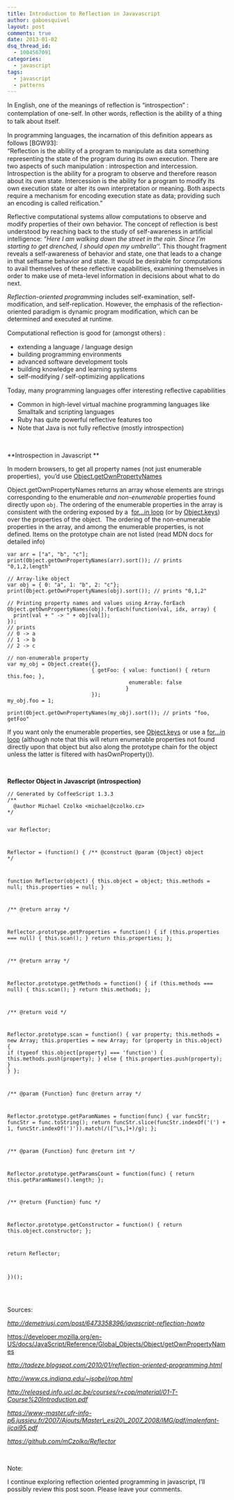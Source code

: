 ```yaml
---
title: Introduction to Reflection in Javavascript
author: gaboesquivel
layout: post
comments: true
date: 2013-01-02
dsq_thread_id:
  - 1004567091
categories:
  - javascript
tags:
  - javascript
  - patterns
---
```

In English, one of the meanings of reﬂection is &#8220;introspection&#8221; : contemplation of one-self. In other words, reﬂection is the ability of a thing to talk about itself.

In programming languages, the incarnation of this deﬁnition appears as follows [BGW93]:  
&#8220;Reﬂection is the ability of a program to manipulate as data something representing the state of the program during its own execution. There are two aspects of such manipulation : introspection and intercession. Introspection is the ability for a program to observe and therefore reason about its own state. Intercession is the ability for a program to modify its own execution state or alter its own interpretation or meaning. Both aspects require a mechanism for encoding execution state as data; providing such an encoding is called reification.&#8221;

Reflective computational systems allow computations to observe and modify properties of their own behavior. The concept of reflection is best understood by reaching back to the study of self-awareness in artificial intelligence: *&#8220;Here I am walking down the street in the rain. Since I&#8217;m starting to get drenched, I should open my umbrella&#8217;*&#8216;. This thought fragment reveals a self-awareness of behavior and state, one that leads to a change in that selfsame behavior and state. It would be desirable for computations to avail themselves of these reflective capabilities, examining themselves in order to make use of meta-level information in decisions about what to do next.

<!--more-->

  
*Reflection-oriented programming* includes self-examination, self-modification, and self-replication. However, the emphasis of the reflection-oriented paradigm is dynamic program modification, which can be determined and executed at runtime.

Computational reﬂection is good for (amongst others) :

*   extending a language / language design
*   building programming environments
*   advanced software development tools
*   building knowledge and learning systems
*   self-modifying / self-optimizing applications

Today, many programming languages offer interesting reﬂective capabilities

*   Common in high-level virtual machine programming languages like Smalltalk and scripting languages
*   Ruby has quite powerful reﬂective features too
*   Note that Java is not fully reﬂective (mostly introspection)

&nbsp;

**Introspection in Javascript **

In modern browsers, to get all property names (not just enumerable properties),  you&#8217;d use <a href="https://developer.mozilla.org/en-US/docs/JavaScript/Reference/Global_Objects/Object/getOwnPropertyNames" target="_blank">Object.getOwnPropertyNames</a>

Object.getOwnPropertyNames returns an array whose elements are strings corresponding to the enumerable *and non-enumerable* properties found directly upon `obj`. The ordering of the enumerable properties in the array is consistent with the ordering exposed by a  <a href="https://developer.mozilla.org/en/JavaScript/Reference/Statements/for...in" target="_blank">for&#8230;in loop</a> (or by <a href="https://developer.mozilla.org/en/JavaScript/Reference/Global_Objects/Object/keys" target="_blank">Object.keys</a>) over the properties of the object.  The ordering of the non-enumerable properties in the array, and among the enumerable properties, is not defined. Items on the prototype chain are not listed (read MDN docs for detailed info)  
<noscript>
  <pre><code class="language-javascript javascript">var arr = ["a", "b", "c"];
print(Object.getOwnPropertyNames(arr).sort()); // prints "0,1,2,length"
 
// Array-like object
var obj = { 0: "a", 1: "b", 2: "c"};
print(Object.getOwnPropertyNames(obj).sort()); // prints "0,1,2"
 
// Printing property names and values using Array.forEach
Object.getOwnPropertyNames(obj).forEach(function(val, idx, array) {
  print(val + " -&gt; " + obj[val]);
});
// prints
// 0 -&gt; a
// 1 -&gt; b
// 2 -&gt; c
 
// non-enumerable property
var my_obj = Object.create({}, 
                           { getFoo: { value: function() { return this.foo; }, 
                                       enumerable: false 
                                      } 
                           });
my_obj.foo = 1;
 
print(Object.getOwnPropertyNames(my_obj).sort()); // prints "foo, getFoo"</code></pre>
</noscript>

If you want only the enumerable properties, see <a href="https://developer.mozilla.org/en/JavaScript/Reference/Global_Objects/Object/keys" target="_blank">Object.keys</a> or use a <a href="https://developer.mozilla.org/en/JavaScript/Reference/Statements/for...in" target="_blank">for&#8230;in loop</a> (although note that this will return enumerable properties not found directly upon that object but also along the prototype chain for the object unless the latter is filtered with hasOwnProperty()).

&nbsp;

**Reflector Object in Javascript (introspection)**

<noscript>
  <pre><code class="language-javascript javascript">// Generated by CoffeeScript 1.3.3
/**
  @author Michael Czolko &lt;michael@czolko.cz&gt;
*/

var Reflector;

Reflector = (function() {
  /**
  		@construct
  		@param {Object} object
  */

  function Reflector(object) {
    this.object = object;
    this.methods = null;
    this.properties = null;
  }

  /**
  		@return array
  */


  Reflector.prototype.getProperties = function() {
    if (this.properties === null) {
      this.scan();
    }
    return this.properties;
  };

  /**
  		@return array
  */


  Reflector.prototype.getMethods = function() {
    if (this.methods === null) {
      this.scan();
    }
    return this.methods;
  };

  /**
  		@return void
  */


  Reflector.prototype.scan = function() {
    var property;
    this.methods = new Array;
    this.properties = new Array;
    for (property in this.object) {
      if (typeof this.object[property] === 'function') {
        this.methods.push(property);
      } else {
        this.properties.push(property);
      }
    }
  };

  /**
  		@param {Function} func
  		@return array
  */


  Reflector.prototype.getParamNames = function(func) {
    var funcStr;
    funcStr = func.toString();
    return funcStr.slice(funcStr.indexOf('(') + 1, funcStr.indexOf(')')).match(/([^\s,]+)/g);
  };

  /**
  		@param {Function} func
  		@return int
  */


  Reflector.prototype.getParamsCount = function(func) {
    return this.getParamNames().length;
  };

  /**
  		@return {Function} func
  */


  Reflector.prototype.getConstructor = function() {
    return this.object.constructor;
  };

  return Reflector;

})();</code></pre>
</noscript>

&nbsp;

Sources:

*http://demetriusj.com/post/6473358396/javascript-reflection-howto*

https://developer.mozilla.org/en-US/docs/JavaScript/Reference/Global_Objects/Object/getOwnPropertyNames

*http://tadeze.blogspot.com/2010/01/reflection-oriented-programming.html*

*http://www.cs.indiana.edu/~jsobel/rop.html*

*http://released.info.ucl.ac.be/courses/r+cop/material/01-T-Course%20Introduction.pdf*

*https://www-master.ufr-info-p6.jussieu.fr/2007/Ajouts/Master\_esj20\_2007_2008/IMG/pdf/malenfant-ijcai95.pdf*

*https://github.com/mCzolko/Reflector*

&nbsp;

Note:

I continue exploring reflection oriented programming in javascript, I&#8217;ll possibly review this post soon. Please leave your comments.
